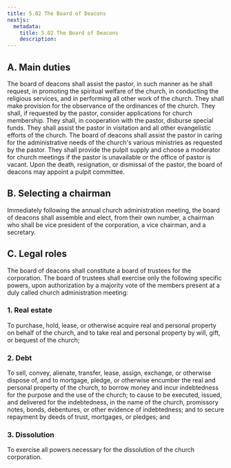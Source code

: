 ```yaml
---
title: 5.02 The Board of Deacons
nextjs:
  metadata:
    title: 5.02 The Board of Deacons
    description: 
---
```


## A. Main duties 

The board of deacons shall assist the pastor, in such manner as he shall request, in promoting the spiritual welfare of the church, in conducting the religious services, and in performing all other work of the church.  They shall make provision for the observance of the ordinances of the church.  They shall, if requested by the pastor, consider applications for church membership.  They shall, in cooperation with the pastor, disburse special funds.  They shall assist the pastor in visitation and all other evangelistic efforts of the church.  The board of deacons shall assist the pastor in caring for the administrative needs of the church's various ministries as requested by the pastor.  They shall provide the pulpit supply and choose a moderator for church meetings if the pastor is unavailable or the office of pastor is vacant.  Upon the death, resignation, or dismissal of the pastor, the board of deacons may appoint a pulpit committee.

## B. Selecting a chairman

Immediately following the annual church administration meeting, the board of deacons shall assemble and elect, from their own number, a chairman who shall be vice president of the corporation, a vice chairman, and a secretary.

## C. Legal roles

The board of deacons shall constitute a board of trustees for the corporation.  The board of trustees shall exercise only the following specific powers, upon authorization by a majority vote of the members present at a duly called church administration meeting:

### 1. Real estate

To purchase, hold, lease, or otherwise acquire real and personal property on behalf of the church, and to take real and personal property by will, gift, or bequest of the church;

### 2. Debt

To sell, convey, alienate, transfer, lease, assign, exchange, or otherwise dispose of, and to mortgage, pledge, or otherwise encumber the real and personal property of the church, to borrow money and incur indebtedness for the purpose and the use of the church; to cause to be executed, issued, and delivered for the indebtedness, in the name of the church, promissory notes, bonds, debentures, or other evidence of indebtedness; and to secure repayment by deeds of trust, mortgages, or pledges; and

### 3. Dissolution

To exercise all powers necessary for the dissolution of the church corporation.
